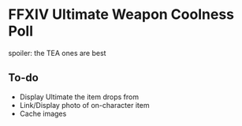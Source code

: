 # FFXIV Ultimate Weapon Coolness Poll 
spoiler: the TEA ones are best

## To-do
- Display Ultimate the item drops from
- Link/Display photo of on-character item
- Cache images
